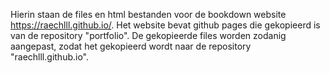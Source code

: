 Hierin staan de files en html bestanden voor de bookdown website https://raechlll.github.io/. Het website bevat github pages die gekopieerd is van de  repository "portfolio". De gekopieerde files worden zodanig aangepast, zodat het gekopieerd wordt naar de repository "raechlll.github.io". 
